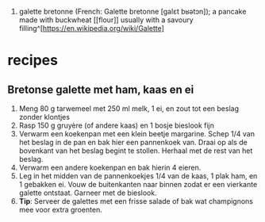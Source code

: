 1. galette bretonne (French: Galette bretonne [galɛt bʁətɔn]); a pancake made with buckwheat [[flour]] usually with a savoury filling^[https://en.wikipedia.org/wiki/Galette]

# recipes
## Bretonse galette met ham, kaas en ei
1. Meng 80 g tarwemeel met 250 ml melk, 1 ei, en zout tot een beslag zonder klontjes
2. Rasp 150 g gruyère (of andere kaas) en 1 bosje bieslook fijn
3. Verwarm een koekenpan met een klein beetje margarine. Schep 1/4 van het beslag in de pan en bak hier een pannenkoek van. Draai op als de bovenkant van het beslag begint te stollen. Herhaal met de rest van het beslag.
4. Verwarm een andere koekenpan en bak hierin 4 eieren.
5. Leg in het midden van de pannenkoekjes 1/4 van de kaas, 1 plak ham, en 1 gebakken ei. Vouw de buitenkanten naar binnen zodat er een vierkante galette ontstaat. Garneer met de bieslook.
6. **Tip**: Serveer de galettes met een frisse salade of bak wat champignons mee voor extra groenten.